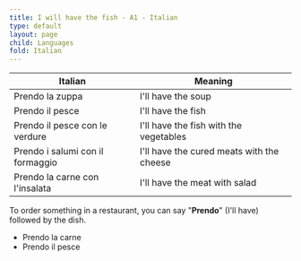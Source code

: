 ```yaml
---
title: I will have the fish - A1 - Italian
type: default
layout: page
child: Languages
fold: Italian
---
```


| Italian | Meaning |
| ------- | ------- |
| Prendo la zuppa | I'll have the soup |
| Prendo il pesce | I'll have the fish |
| Prendo il pesce con le verdure | I'll have the fish with the vegetables |
| Prendo i salumi con il formaggio | I'll have the cured meats with the cheese |
| Prendo la carne con l'insalata | I'll have the meat with salad |

To order something in a restaurant, you can say "**Prendo**" (I'll have)
followed by the dish.

- Prendo la carne
- Prendo il pesce
